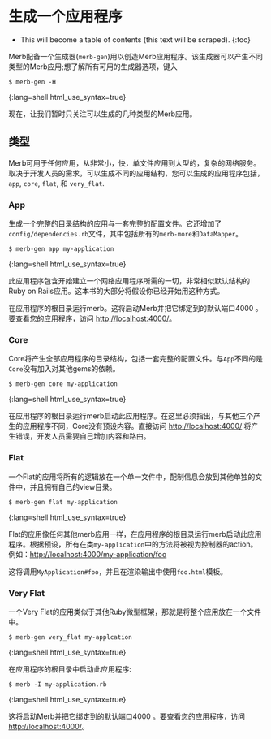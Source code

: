 # 生成一个应用程序

* This will become a table of contents (this text will be scraped).
{:toc}

Merb配备一个生成器(``merb-gen``)用以创造Merb应用程序。该生成器可以产生不同类型的Merb应用;想了解所有可用的生成器选项，键入

    $ merb-gen -H
{:lang=shell html_use_syntax=true}

现在，让我们暂时只关注可以生成的几种类型的Merb应用。

## 类型
Merb可用于任何应用，从非常小，快，单文件应用到大型的，复杂的网络服务。取决于开发人员的需求，可以生成不同的应用结构，您可以生成的应用程序包括，``app``, ``core``, ``flat``, 和 ``very_flat``.


### App
生成一个完整的目录结构的应用与一套完整的配置文件。它还增加了``config/dependencies.rb``文件，其中包括所有的``merb-more``和``DataMapper``。

    $ merb-gen app my-application
{:lang=shell html_use_syntax=true}

此应用程序包含开始建立一个网络应用程序所需的一切，非常相似默认结构的Ruby on Rails应用。这本书的大部分将假设你已经开始用这种方式。

在应用程序的根目录运行merb。这将启动Merb并把它绑定到的默认端口4000 。要查看您的应用程序，访问 <http://localhost:4000/>。

### Core
Core将产生全部应用程序的目录结构，包括一套完整的配置文件。与``App``不同的是``Core``没有加入对其他gems的依赖。

    $ merb-gen core my-application
{:lang=shell html_use_syntax=true}

在应用程序的根目录运行merb启动此应用程序。在这里必须指出，与其他三个产生的应用程序不同，Core没有预设内容。直接访问 <http://localhost:4000/> 将产生错误，开发人员需要自己增加内容和路由。

### Flat
一个Flat的应用将所有的逻辑放在一个单一文件中，配制信息会放到其他单独的文件中，并且拥有自己的view目录。

    $ merb-gen flat my-application
{:lang=shell html_use_syntax=true}

Flat的应用像任何其他merb应用一样，在应用程序的根目录运行merb启动此应用程序。根据预设，所有在类``my-application``中的方法将被视为控制器的action。例如：<http://localhost:4000/my-application/foo>

这将调用``MyApplication#foo``，并且在渲染输出中使用``foo.html``模板。

### Very Flat
一个Very Flat的应用类似于其他Ruby微型框架，那就是将整个应用放在一个文件中。

    $ merb-gen very_flat my-applcation
{:lang=shell html_use_syntax=true}

在应用程序的根目录中启动此应用程序:

    $ merb -I my-application.rb
{:lang=shell html_use_syntax=true}

这将启动Merb并把它绑定到的默认端口4000 。要查看您的应用程序，访问 <http://localhost:4000/>。
